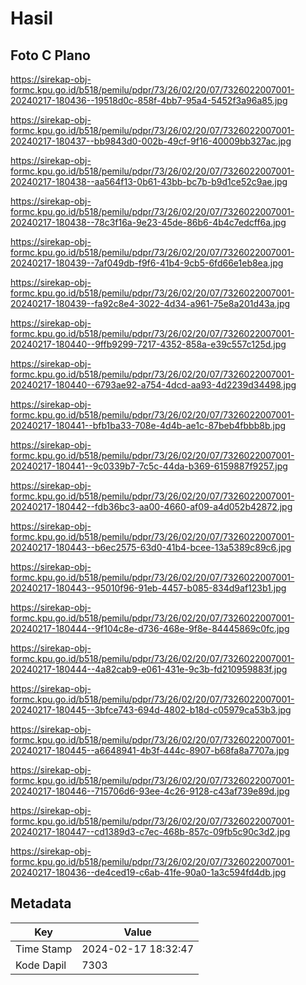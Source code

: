 # Hasil

## Foto C Plano

https://sirekap-obj-formc.kpu.go.id/b518/pemilu/pdpr/73/26/02/20/07/7326022007001-20240217-180436--19518d0c-858f-4bb7-95a4-5452f3a96a85.jpg

https://sirekap-obj-formc.kpu.go.id/b518/pemilu/pdpr/73/26/02/20/07/7326022007001-20240217-180437--bb9843d0-002b-49cf-9f16-40009bb327ac.jpg

https://sirekap-obj-formc.kpu.go.id/b518/pemilu/pdpr/73/26/02/20/07/7326022007001-20240217-180438--aa564f13-0b61-43bb-bc7b-b9d1ce52c9ae.jpg

https://sirekap-obj-formc.kpu.go.id/b518/pemilu/pdpr/73/26/02/20/07/7326022007001-20240217-180438--78c3f16a-9e23-45de-86b6-4b4c7edcff6a.jpg

https://sirekap-obj-formc.kpu.go.id/b518/pemilu/pdpr/73/26/02/20/07/7326022007001-20240217-180439--7af049db-f9f6-41b4-9cb5-6fd66e1eb8ea.jpg

https://sirekap-obj-formc.kpu.go.id/b518/pemilu/pdpr/73/26/02/20/07/7326022007001-20240217-180439--fa92c8e4-3022-4d34-a961-75e8a201d43a.jpg

https://sirekap-obj-formc.kpu.go.id/b518/pemilu/pdpr/73/26/02/20/07/7326022007001-20240217-180440--9ffb9299-7217-4352-858a-e39c557c125d.jpg

https://sirekap-obj-formc.kpu.go.id/b518/pemilu/pdpr/73/26/02/20/07/7326022007001-20240217-180440--6793ae92-a754-4dcd-aa93-4d2239d34498.jpg

https://sirekap-obj-formc.kpu.go.id/b518/pemilu/pdpr/73/26/02/20/07/7326022007001-20240217-180441--bfb1ba33-708e-4d4b-ae1c-87beb4fbbb8b.jpg

https://sirekap-obj-formc.kpu.go.id/b518/pemilu/pdpr/73/26/02/20/07/7326022007001-20240217-180441--9c0339b7-7c5c-44da-b369-6159887f9257.jpg

https://sirekap-obj-formc.kpu.go.id/b518/pemilu/pdpr/73/26/02/20/07/7326022007001-20240217-180442--fdb36bc3-aa00-4660-af09-a4d052b42872.jpg

https://sirekap-obj-formc.kpu.go.id/b518/pemilu/pdpr/73/26/02/20/07/7326022007001-20240217-180443--b6ec2575-63d0-41b4-bcee-13a5389c89c6.jpg

https://sirekap-obj-formc.kpu.go.id/b518/pemilu/pdpr/73/26/02/20/07/7326022007001-20240217-180443--95010f96-91eb-4457-b085-834d9af123b1.jpg

https://sirekap-obj-formc.kpu.go.id/b518/pemilu/pdpr/73/26/02/20/07/7326022007001-20240217-180444--9f104c8e-d736-468e-9f8e-84445869c0fc.jpg

https://sirekap-obj-formc.kpu.go.id/b518/pemilu/pdpr/73/26/02/20/07/7326022007001-20240217-180444--4a82cab9-e061-431e-9c3b-fd210959883f.jpg

https://sirekap-obj-formc.kpu.go.id/b518/pemilu/pdpr/73/26/02/20/07/7326022007001-20240217-180445--3bfce743-694d-4802-b18d-c05979ca53b3.jpg

https://sirekap-obj-formc.kpu.go.id/b518/pemilu/pdpr/73/26/02/20/07/7326022007001-20240217-180445--a6648941-4b3f-444c-8907-b68fa8a7707a.jpg

https://sirekap-obj-formc.kpu.go.id/b518/pemilu/pdpr/73/26/02/20/07/7326022007001-20240217-180446--715706d6-93ee-4c26-9128-c43af739e89d.jpg

https://sirekap-obj-formc.kpu.go.id/b518/pemilu/pdpr/73/26/02/20/07/7326022007001-20240217-180447--cd1389d3-c7ec-468b-857c-09fb5c90c3d2.jpg

https://sirekap-obj-formc.kpu.go.id/b518/pemilu/pdpr/73/26/02/20/07/7326022007001-20240217-180436--de4ced19-c6ab-41fe-90a0-1a3c594fd4db.jpg


## Metadata

| Key        | Value               |
| ---------- | ------------------- |
| Time Stamp | 2024-02-17 18:32:47 |
| Kode Dapil | 7303                |



